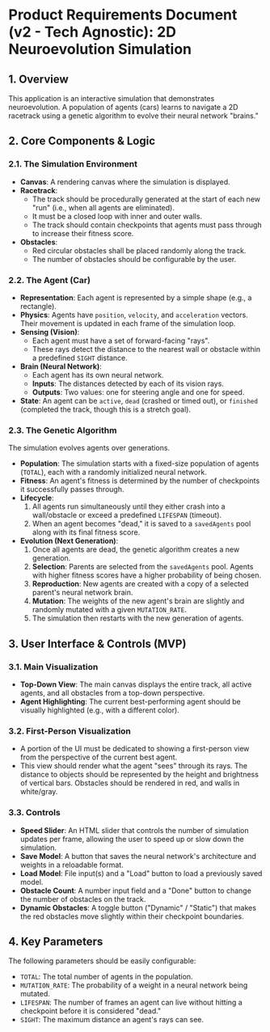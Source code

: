 # Product Requirements Document (v2 - Tech Agnostic): 2D Neuroevolution Simulation

## 1. Overview
This application is an interactive simulation that demonstrates neuroevolution. A population of agents (cars) learns to navigate a 2D racetrack using a genetic algorithm to evolve their neural network "brains."

## 2. Core Components & Logic

### 2.1. The Simulation Environment
-   **Canvas**: A rendering canvas where the simulation is displayed.
-   **Racetrack**:
    -   The track should be procedurally generated at the start of each new "run" (i.e., when all agents are eliminated).
    -   It must be a closed loop with inner and outer walls.
    -   The track should contain checkpoints that agents must pass through to increase their fitness score.
-   **Obstacles**:
    -   Red circular obstacles shall be placed randomly along the track.
    -   The number of obstacles should be configurable by the user.

### 2.2. The Agent (Car)
-   **Representation**: Each agent is represented by a simple shape (e.g., a rectangle).
-   **Physics**: Agents have `position`, `velocity`, and `acceleration` vectors. Their movement is updated in each frame of the simulation loop.
-   **Sensing (Vision)**:
    -   Each agent must have a set of forward-facing "rays".
    -   These rays detect the distance to the nearest wall or obstacle within a predefined `SIGHT` distance.
-   **Brain (Neural Network)**:
    -   Each agent has its own neural network.
    -   **Inputs**: The distances detected by each of its vision rays.
    -   **Outputs**: Two values: one for steering angle and one for speed.
-   **State**: An agent can be `active`, `dead` (crashed or timed out), or `finished` (completed the track, though this is a stretch goal).

### 2.3. The Genetic Algorithm
The simulation evolves agents over generations.
-   **Population**: The simulation starts with a fixed-size population of agents (`TOTAL`), each with a randomly initialized neural network.
-   **Fitness**: An agent's fitness is determined by the number of checkpoints it successfully passes through.
-   **Lifecycle**:
    1.  All agents run simultaneously until they either crash into a wall/obstacle or exceed a predefined `LIFESPAN` (timeout).
    2.  When an agent becomes "dead," it is saved to a `savedAgents` pool along with its final fitness score.
-   **Evolution (Next Generation)**:
    1.  Once all agents are dead, the genetic algorithm creates a new generation.
    2.  **Selection**: Parents are selected from the `savedAgents` pool. Agents with higher fitness scores have a higher probability of being chosen.
    3.  **Reproduction**: New agents are created with a copy of a selected parent's neural network brain.
    4.  **Mutation**: The weights of the new agent's brain are slightly and randomly mutated with a given `MUTATION_RATE`.
    5.  The simulation then restarts with the new generation of agents.

## 3. User Interface & Controls (MVP)

### 3.1. Main Visualization
-   **Top-Down View**: The main canvas displays the entire track, all active agents, and all obstacles from a top-down perspective.
-   **Agent Highlighting**: The current best-performing agent should be visually highlighted (e.g., with a different color).

### 3.2. First-Person Visualization
-   A portion of the UI must be dedicated to showing a first-person view from the perspective of the current best agent.
-   This view should render what the agent "sees" through its rays. The distance to objects should be represented by the height and brightness of vertical bars. Obstacles should be rendered in red, and walls in white/gray.

### 3.3. Controls
-   **Speed Slider**: An HTML slider that controls the number of simulation updates per frame, allowing the user to speed up or slow down the simulation.
-   **Save Model**: A button that saves the neural network's architecture and weights in a reloadable format.
-   **Load Model**: File input(s) and a "Load" button to load a previously saved model.
-   **Obstacle Count**: A number input field and a "Done" button to change the number of obstacles on the track.
-   **Dynamic Obstacles**: A toggle button ("Dynamic" / "Static") that makes the red obstacles move slightly within their checkpoint boundaries.

## 4. Key Parameters
The following parameters should be easily configurable:
-   `TOTAL`: The total number of agents in the population.
-   `MUTATION_RATE`: The probability of a weight in a neural network being mutated.
-   `LIFESPAN`: The number of frames an agent can live without hitting a checkpoint before it is considered "dead."
-   `SIGHT`: The maximum distance an agent's rays can see.
